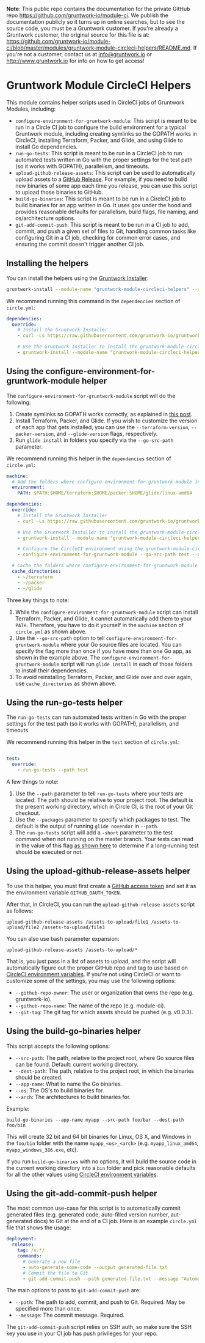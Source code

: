 **Note**: This public repo contains the documentation for the private GitHub repo <https://github.com/gruntwork-io/module-ci>.
We publish the documentation publicly so it turns up in online searches, but to see the source code, you must be a Gruntwork customer.
If you're already a Gruntwork customer, the original source for this file is at: <https://github.com/gruntwork-io/module-ci/blob/master/modules/gruntwork-module-circleci-helpers/README.md>.
If you're not a customer, contact us at <info@gruntwork.io> or <http://www.gruntwork.io> for info on how to get access!

# Gruntwork Module CircleCI Helpers

This module contains helper scripts used in CircleCI jobs of Gruntwork Modules, including:

* `configure-environment-for-gruntwork-module`: This script is meant to be run in a Circle CI job to configure the
  build environment for a typical Gruntwork module, including creating symlinks so the GOPATH works in CircleCI,
  installing Terraform, Packer, and Glide, and using Glide to install Go dependencies.
* `run-go-tests`: This script is meant to be run in a CircleCI job to run automated tests written in Go with the proper
  settings for the test path (so it works with GOPATH), parallelism, and timeouts.
* `upload-github-release-assets`: This script can be used to automatically upload assets to a [GitHub
  Release](https://help.github.com/articles/about-releases/). For example, if you need to build new binaries of some
  app each time you release, you can use this script to upload those binaries to GitHub.
* `build-go-binaries`: This script is meant to be run in a CircleCI job to build binaries for an app written in Go. It
  uses gox under the hood and provides reasonable defaults for parallelism, build flags, file naming, and
  os/architecture options.
* `git-add-commit-push`: This script is meant to be run in a CI job to add, commit, and push a given set of files to
  Git, handling common tasks like configuring Git in a CI job, checking for common error cases, and ensuring the commit
  doesn't trigger another CI job.

## Installing the helpers

You can install the helpers using the [Gruntwork Installer](https://github.com/gruntwork-io/gruntwork-installer):

```bash
gruntwork-install --module-name "gruntwork-module-circleci-helpers" --repo "https://github.com/gruntwork-io/module-ci" --tag "0.0.1"
```

We recommend running this command in the `dependencies` section of `circle.yml`:

```yaml
dependencies:
  override:
    # Install the Gruntwork Installer
    - curl -Ls https://raw.githubusercontent.com/gruntwork-io/gruntwork-installer/master/bootstrap-gruntwork-installer.sh | bash /dev/stdin --version 0.0.9

    # Use the Gruntwork Installer to install the gruntwork-module-circleci-helpers module
    - gruntwork-install --module-name "gruntwork-module-circleci-helpers" --repo "https://github.com/gruntwork-io/module-ci" --tag "0.0.5"
```

## Using the configure-environment-for-gruntwork-module helper

The `configure-environment-for-gruntwork-module` script will do the following:

1. Create symlinks so GOPATH works correctly, as explained in [this
   post](https://robots.thoughtbot.com/configure-circleci-for-go).
1. Install Terraform, Packer, and Glide. If you wish to customize the version of each app that gets installed, you can
   use the `--terraform-version`, `--packer-version`, and `--glide-version` flags, respectively.
1. Run `glide install` in folders you specify via the `--go-src-path` parameter.

We recommend running this helper in the `dependencies` section of `circle.yml`:

```yaml
machine:
  # Add the folders where configure-environment-for-gruntwork-module installs binaries to the PATH
  environment:
    PATH: $PATH:$HOME/terraform:$HOME/packer:$HOME/glide/linux-amd64

dependencies:
  override:
    # Install the Gruntwork Installer
    - curl -Ls https://raw.githubusercontent.com/gruntwork-io/gruntwork-installer/master/bootstrap-gruntwork-installer.sh | bash /dev/stdin --version 0.0.9

    # Use the Gruntwork Installer to install the gruntwork-module-circleci-helpers module
    - gruntwork-install --module-name "gruntwork-module-circleci-helpers" --repo "https://github.com/gruntwork-io/module-ci" --tag "0.0.1"

    # Configure the CircleCI environment using the gruntwork-module-circleci-helpers module
    - configure-environment-for-gruntwork-module --go-src-path test --go-src-path modules/my-go-app

  # Cache the folders where configure-environment-for-gruntwork-module installs binaries
  cache_directories:
    - ~/terraform
    - ~/packer
    - ~/glide
```

Three key things to note:

1. While the `configure-environment-for-gruntwork-module` script can install Terraform, Packer, and Glide, it cannot
   automatically add them to your `PATH`. Therefore, you have to do it yourself in the `machine` section of
   `circle.yml` as shown above.
1. Use the `--go-src-path` option to tell `configure-environment-for-gruntwork-module` where your Go source files are
   located. You can specify the flag more than once if you have more than one Go app, as shown in the example above.
   The `configure-environment-for-gruntwork-module` script will run `glide install` in each of those folders to
   install their dependencies.
1. To avoid reinstalling Terraform, Packer, and Glide over and over again, use `cache_directories` as shown above.

## Using the run-go-tests helper

The `run-go-tests` can run automated tests written in Go with the proper settings for the test path (so it works with
GOPATH), parallelism, and timeouts.

We recommend running this helper in the `test` section of `circle.yml`:

```yaml

test:
  override:
    - run-go-tests --path test
```

A few things to note:

1. Use the `--path` parameter to tell `run-go-tests` where your tests are located. The path should be relative to your
   project root. The default is the present working directory, which in Circle CI, is the root of your Git checkout.
1. Use the `--packages` parameter to specify which packages to test. The default is the output of running
   `glide novendor` in `--path`.
1. The `run-go-tests` script will add a `-short` parameter to the test command when not running on the master branch.
   Your tests can read in the value of this flag [as shown here](https://golang.org/pkg/testing/) to determine if a
   long-running test should be executed or not.

## Using the upload-github-release-assets helper

To use this helper, you must first create a [GitHub access
token](https://help.github.com/articles/creating-an-access-token-for-command-line-use/) and set it as the environment
variable `GITHUB_OAUTH_TOKEN`.

After that, in CircleCI, you can run the `upload-github-release-assets` script as follows:

```
upload-github-release-assets /assets-to-upload/file1 /assets-to-upload/file2 /assets-to-upload/file3
```

You can also use bash parameter expansion:

```
upload-github-release-assets /assets-to-upload/*
```

That is, you just pass in a list of assets to upload, and the script will automatically figure out the proper GitHub
repo and tag to use based on [CircleCI environment variables](https://circleci.com/docs/environment-variables/). If
you're not using CircleCI or want to customize some of the settings, you may use the following options:

* `--github-repo-owner`: The user or organization that owns the repo (e.g. gruntwork-io).
* `--github-repo-name`: The name of the repo (e.g. module-ci).
* `--git-tag`: The git tag for which assets should be pushed (e.g. v0.0.3).

## Using the build-go-binaries helper

This script accepts the following options:

* `--src-path`: The path, relative to the project root, where Go source files can be found. Default: current working
  directory.
* `--dest-path`: The path, relative to the project root, in which the binaries should be created.
* `--app-name`: What to name the Go binaries.
* `--os`: The OS's to build binaries for.
* `--arch`: The architectures to build binaries for.

Example:

```
build-go-binaries --app-name myapp --src-path foo/bar --dest-path foo/bin
```

This will create 32 bit and 64 bit binaries for Linux, OS X, and Windows in the `foo/bin` folder with the name
`myapp_<os>_<arch>` (e.g. `myapp_linux_amd64`, `myapp_windows_386.exe`, etc).

If you run `build-go-binaries` with no options, it will build the source code in the current working directory into a
`bin` folder and pick reasonable defaults for all the other values using [CircleCI environment
variables](https://circleci.com/docs/environment-variables/).

## Using the git-add-commit-push helper

The most common use-case for this script is to automatically commit generated files (e.g. generated code, auto-filled
version number, aut-generated docs) to Git at the end of a CI job. Here is an example `circle.yml` file that shows the
usage:

```yaml
deployment:
  release:
    tag: /v.*/
    commands:
      # Generate a new file
      - auto-generate-some-code --output generated-file.txt
      # Commit the file to Git
      - git-add-commit-push --path generated-file.txt --message "Automatically regenerate generated-file.txt"
```

The main options to pass to `git-add-commit-push` are:

* `--path`: The path to add, commit, and push to Git. Required. May be specified more than once.
* `--message`: The commit message. Required.

The `git-add-commit-push` script relies on SSH auth, so make sure the SSH key you use in your CI job has push
privileges for your repo.